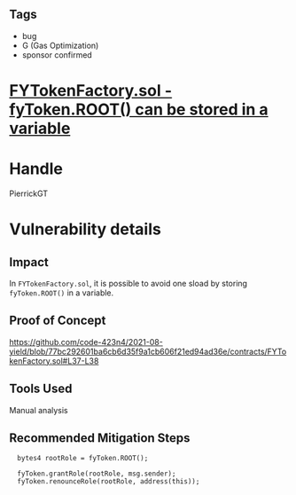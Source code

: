 ## Tags

- bug
- G (Gas Optimization)
- sponsor confirmed

# [FYTokenFactory.sol - fyToken.ROOT() can be stored in a variable](https://github.com/code-423n4/2021-08-yield-findings/issues/10) 

# Handle

PierrickGT


# Vulnerability details

## Impact
In `FYTokenFactory.sol`, it is possible to avoid one sload by storing `fyToken.ROOT()` in a variable.

## Proof of Concept
https://github.com/code-423n4/2021-08-yield/blob/77bc292601ba6cb6d35f9a1cb606f21ed94ad36e/contracts/FYTokenFactory.sol#L37-L38

## Tools Used
Manual analysis

## Recommended Mitigation Steps
```
  bytes4 rootRole = fyToken.ROOT();

  fyToken.grantRole(rootRole, msg.sender);
  fyToken.renounceRole(rootRole, address(this));
```

